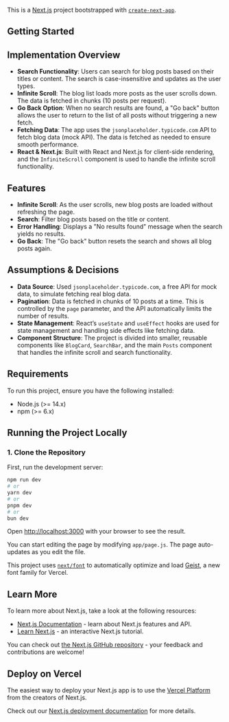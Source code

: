 This is a [Next.js](https://nextjs.org) project bootstrapped with [`create-next-app`](https://github.com/vercel/next.js/tree/canary/packages/create-next-app).

## Getting Started

## Implementation Overview

- **Search Functionality**: Users can search for blog posts based on their titles or content. The search is case-insensitive and updates as the user types.
- **Infinite Scroll**: The blog list loads more posts as the user scrolls down. The data is fetched in chunks (10 posts per request).
- **Go Back Option**: When no search results are found, a "Go back" button allows the user to return to the list of all posts without triggering a new fetch.
- **Fetching Data**: The app uses the `jsonplaceholder.typicode.com` API to fetch blog data (mock API). The data is fetched as needed to ensure smooth performance.
- **React & Next.js**: Built with React and Next.js for client-side rendering, and the `InfiniteScroll` component is used to handle the infinite scroll functionality.

## Features
- **Infinite Scroll**: As the user scrolls, new blog posts are loaded without refreshing the page.
- **Search**: Filter blog posts based on the title or content.
- **Error Handling**: Displays a "No results found" message when the search yields no results.
- **Go Back**: The "Go back" button resets the search and shows all blog posts again.

## Assumptions & Decisions

- **Data Source**: Used `jsonplaceholder.typicode.com`, a free API for mock data, to simulate fetching real blog data.
- **Pagination**: Data is fetched in chunks of 10 posts at a time. This is controlled by the `page` parameter, and the API automatically limits the number of results.
- **State Management**: React’s `useState` and `useEffect` hooks are used for state management and handling side effects like fetching data.
- **Component Structure**: The project is divided into smaller, reusable components like `BlogCard`, `SearchBar`, and the main `Posts` component that handles the infinite scroll and search functionality.

## Requirements

To run this project, ensure you have the following installed:

- Node.js (>= 14.x)
- npm (>= 6.x)

## Running the Project Locally

### 1. Clone the Repository
First, run the development server:

```bash
npm run dev
# or
yarn dev
# or
pnpm dev
# or
bun dev
```

Open [http://localhost:3000](http://localhost:3000) with your browser to see the result.

You can start editing the page by modifying `app/page.js`. The page auto-updates as you edit the file.

This project uses [`next/font`](https://nextjs.org/docs/app/building-your-application/optimizing/fonts) to automatically optimize and load [Geist](https://vercel.com/font), a new font family for Vercel.

## Learn More

To learn more about Next.js, take a look at the following resources:

- [Next.js Documentation](https://nextjs.org/docs) - learn about Next.js features and API.
- [Learn Next.js](https://nextjs.org/learn) - an interactive Next.js tutorial.

You can check out [the Next.js GitHub repository](https://github.com/vercel/next.js) - your feedback and contributions are welcome!

## Deploy on Vercel

The easiest way to deploy your Next.js app is to use the [Vercel Platform](https://vercel.com/new?utm_medium=default-template&filter=next.js&utm_source=create-next-app&utm_campaign=create-next-app-readme) from the creators of Next.js.

Check out our [Next.js deployment documentation](https://nextjs.org/docs/app/building-your-application/deploying) for more details.
